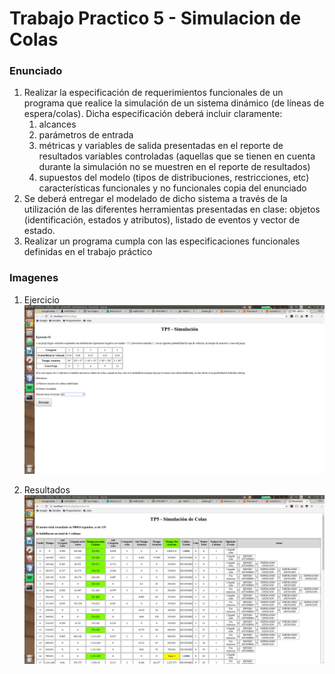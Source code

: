 # Trabajo Practico 5 - Simulacion de Colas

### Enunciado
1. Realizar la especificación de requerimientos funcionales de un programa que realice la simulación de un sistema dinámico (de líneas de espera/colas). Dicha especificación deberá incluir claramente:
	1. alcances
	2. parámetros de entrada
	3. métricas y variables de salida presentadas en el reporte de resultados
	variables controladas (aquellas que se tienen en cuenta durante la simulación no se muestren en el reporte de resultados)
	4. supuestos del modelo (tipos de distribuciones, restricciones, etc)
	características funcionales y no funcionales
	copia del enunciado
2.  Se deberá entregar el modelado de dicho sistema a través de la utilización de las diferentes herramientas presentadas en clase: objetos (identificación, estados y atributos), listado de eventos y vector de estado.
3. Realizar un programa cumpla con las especificaciones funcionales definidas en el trabajo práctico

### Imagenes

1. Ejercicio
![alt tag](https://github.com/zeditio/SIM-TP5/blob/master/Imagenes/TP5-Principal.png)

2. Resultados
![alt tag](https://github.com/zeditio/SIM-TP5/blob/master/Imagenes/TP5-Simulacion.png)
